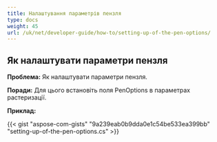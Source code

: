 ```yaml
---
title: Налаштування параметрів пензля
type: docs
weight: 45
url: /uk/net/developer-guide/how-to/setting-up-of-the-pen-options/
---
```


## **Як налаштувати параметри пензля**

**Проблема:** Як налаштувати параметри пензля.

**Поради:** Для цього встановіть поля PenOptions в параметрах растеризації.

**Приклад:**

{{< gist "aspose-com-gists" "9a239eab0b9dda0e1c54be533ea399bb" "setting-up-of-the-pen-options.cs" >}}
